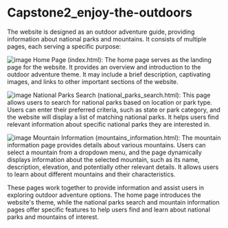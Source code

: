 # Capstone2_enjoy-the-outdoors

The website is designed as an outdoor adventure guide, providing information about national parks and mountains. It consists of multiple pages, each serving a specific purpose:

![image](https://github.com/WardSean/Capstone2_enjoy-the-outdoors/assets/130578074/fa284cda-6f64-4b77-9c76-b15ddd2b9473)
Home Page (index.html): The home page serves as the landing page for the website. It provides an overview and introduction to the outdoor adventure theme. It may include a brief description, captivating images, and links to other important sections of the website.

![image](https://github.com/WardSean/Capstone2_enjoy-the-outdoors/assets/130578074/8dfb61bc-0851-4383-92cf-68126682dbcd)
National Parks Search (national_parks_search.html): This page allows users to search for national parks based on location or park type. Users can enter their preferred criteria, such as state or park category, and the website will display a list of matching national parks. It helps users find relevant information about specific national parks they are interested in.

![image](https://github.com/WardSean/Capstone2_enjoy-the-outdoors/assets/130578074/04d9a0fc-0f46-4174-8206-c6abfd1a325d)
Mountain Information (mountains_information.html): The mountain information page provides details about various mountains. Users can select a mountain from a dropdown menu, and the page dynamically displays information about the selected mountain, such as its name, description, elevation, and potentially other relevant details. It allows users to learn about different mountains and their characteristics.

These pages work together to provide information and assist users in exploring outdoor adventure options. The home page introduces the website's theme, while the national parks search and mountain information pages offer specific features to help users find and learn about national parks and mountains of interest.
